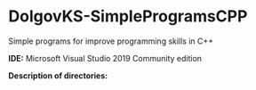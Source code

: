 # DolgovKS-SimpleProgramsCPP
Simple programs for improve programming skills in C++

**IDE:** Microsoft Visual Studio 2019 Community edition

**Description of directories:**
